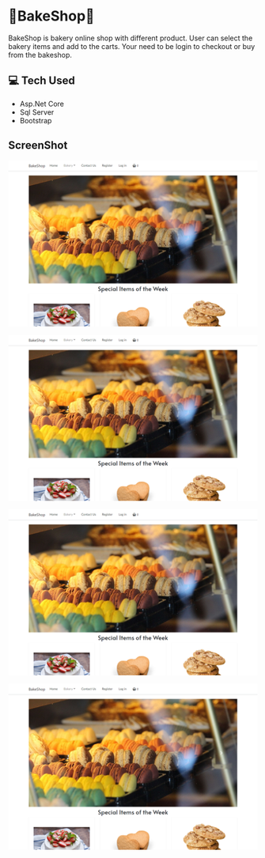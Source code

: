 # 🍪BakeShop🛒
BakeShop is bakery online shop with different product. User can select the bakery items and add to the carts. Your need to be login to checkout or buy from the bakeshop.

## 💻 Tech Used
* Asp.Net Core
* Sql Server
* Bootstrap

## ScreenShot

![Homepage](https://github.com/diwashrestha/BakeShop/blob/master/image/bakeshop3.png?raw=true)

![Homepage](https://github.com/diwashrestha/BakeShop/blob/master/image/bakeshop3.png?raw=true)

![Homepage](https://github.com/diwashrestha/BakeShop/blob/master/image/bakeshop3.png?raw=true)

![Homepage](https://github.com/diwashrestha/BakeShop/blob/master/image/bakeshop3.png?raw=true)
